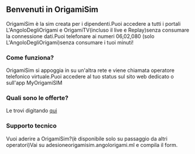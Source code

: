 ## Benvenuti in OrigamiSim

OrigamiSim è la sim creata per i dipendenti.Puoi accedere a tutti i portali L'AngoloDegliOrigami e OrigamiTV(incluso il live e Replay)senza consumare la connessione dati.Puoi telefonare ai numeri 06,02,080 (solo L'AngoloDegliOrigami)senza consumare i tuoi minuti!

### Come funziona?

OrigamiSim si appoggia in su un'altra rete e viene chiamata operatore telefonico virtuale.Puoi accedere al tuo status sul sito web dedicato o sull'app MyOrigamiSIM


### Quali sono le offerte?

Le trovi digitando [qui](https://angolorigami.github.io/dl/portali/site/page/origamisim/offerte.md)

### Supporto tecnico

Vuoi aderire a OrigamiSim?(è disponibile solo su passaggio da altri operatori)Vai su adesioneorigamisim.angolorigami.ml e compila il form.

